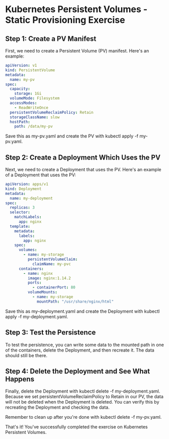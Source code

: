 # Kubernetes Persistent Volumes - Static Provisioning Exercise

## Step 1: Create a PV Manifest

First, we need to create a Persistent Volume (PV) manifest. Here's an example:

```yaml
apiVersion: v1
kind: PersistentVolume
metadata:
  name: my-pv
spec:
  capacity:
    storage: 1Gi
  volumeMode: Filesystem
  accessModes:
    - ReadWriteOnce
  persistentVolumeReclaimPolicy: Retain
  storageClassName: slow
  hostPath:
    path: /data/my-pv
```

Save this as my-pv.yaml and create the PV with kubectl apply -f my-pv.yaml.

## Step 2: Create a Deployment Which Uses the PV

Next, we need to create a Deployment that uses the PV. Here's an example of a Deployment that uses the PV:

```yaml
apiVersion: apps/v1
kind: Deployment
metadata:
  name: my-deployment
spec:
  replicas: 3
  selector:
    matchLabels:
      app: nginx
  template:
    metadata:
      labels:
        app: nginx
    spec:
      volumes:
        - name: my-storage
          persistentVolumeClaim:
            claimName: my-pvc
      containers:
        - name: nginx
          image: nginx:1.14.2
          ports:
            - containerPort: 80
          volumeMounts:
            - name: my-storage
              mountPath: "/usr/share/nginx/html"
```

Save this as my-deployment.yaml and create the Deployment with kubectl apply -f my-deployment.yaml.

## Step 3: Test the Persistence

To test the persistence, you can write some data to the mounted path in one of the containers, delete the Deployment, and then recreate it. The data should still be there.

## Step 4: Delete the Deployment and See What Happens

Finally, delete the Deployment with kubectl delete -f my-deployment.yaml. Because we set persistentVolumeReclaimPolicy to Retain in our PV, the data will not be deleted when the Deployment is deleted. You can verify this by recreating the Deployment and checking the data.

Remember to clean up after you're done with kubectl delete -f my-pv.yaml.

That's it! You've successfully completed the exercise on Kubernetes Persistent Volumes.
